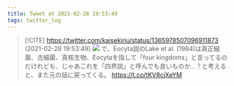 ```yaml
---
title: Tweet at 2021-02-28 19:53:49
tags: twitter_log
---
```


> [!CITE] https://twitter.com/kaisekiriu/status/1365978507096911873 (2021-02-28 19:53:49)
> ![](https://twitter.com/kaisekiriu/status/1365978507096911873)
> で、Eocyta説のLake et al. (1984)は真正細菌、古細菌、真核生物、Eocytaを指して「four kingdoms」と言ってるのだけれども、じゃあこれを「四界説」と呼んでも良いものか…？と考えると、また元の話に戻ってくる。
> https://t.co/tKV8cjXeYM
